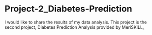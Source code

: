 # Project-2_Diabetes-Prediction
I would like to share the results of my data analysis. This project is the second project, Diabetes Prediction Analysis provided by MeriSKILL,
